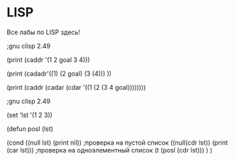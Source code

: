 # LISP
Все лабы по LISP здесь!


;gnu clisp 2.49


(print (caddr '(1 2 goal 3 4)))

(print (cadadr'((1) (2 goal) (3 (4))) ))

(print  (caddr (cadar (cdar '((1 (2 (3 4 goal))))))))






;gnu clisp 2.49

(set 'lst '(1 2 3))


(defun posl (lst)
    
(cond ((null lst) (print nil)) ;проверка на пустой список 
((null(cdr lst)) (print (car lst))) ;проверка на одноэлементный список
(t (posl (cdr lst)))
)
)
